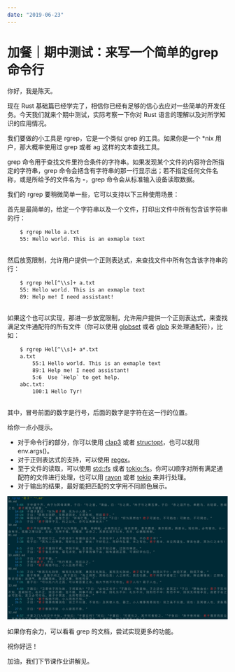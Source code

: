 ```yaml
---
date: "2019-06-23"
---  
```

      
# 加餐｜期中测试：来写一个简单的grep命令行
你好，我是陈天。

现在 Rust 基础篇已经学完了，相信你已经有足够的信心去应对一些简单的开发任务。今天我们就来个期中测试，实际考察一下你对 Rust 语言的理解以及对所学知识的应用情况。

我们要做的小工具是 rgrep，它是一个类似 grep 的工具。如果你是一个 \*nix 用户，那大概率使用过 grep 或者 ag 这样的文本查找工具。

grep 命令用于查找文件里符合条件的字符串。如果发现某个文件的内容符合所指定的字符串，grep 命令会把含有字符串的那一行显示出；若不指定任何文件名称，或是所给予的文件名为 **\-**，grep 命令会从标准输入设备读取数据。

我们的 rgrep 要稍微简单一些，它可以支持以下三种使用场景：

首先是最简单的，给定一个字符串以及一个文件，打印出文件中所有包含该字符串的行：

```
    $ rgrep Hello a.txt
    55: Hello world. This is an exmaple text
    

```

然后放宽限制，允许用户提供一个正则表达式，来查找文件中所有包含该字符串的行：

```
    $ rgrep Hel[^\\s]+ a.txt
    55: Hello world. This is an exmaple text
    89: Help me! I need assistant!
    

```
<!-- [[[read_end]]] -->

如果这个也可以实现，那进一步放宽限制，允许用户提供一个正则表达式，来查找满足文件通配符的所有文件（你可以使用 [globset](https://docs.rs/globset/0.4.8/globset/) 或者 [glob](https://docs.rs/glob/0.3.0/glob/) 来处理通配符），比如：

```
    $ rgrep Hel[^\\s]+ a*.txt
    a.txt 
        55:1 Hello world. This is an exmaple text
        89:1 Help me! I need assistant!
        5:6  Use `Help` to get help.
    abc.txt:
        100:1 Hello Tyr!
    

```

其中，冒号前面的数字是行号，后面的数字是字符在这一行的位置。

给你一点小提示。

* 对于命令行的部分，你可以使用 [clap3](https://docs.rs/clap/3.0.0-beta.4/clap/index.html) 或者 [structopt](https://docs.rs/structopt/0.3.23/structopt/)，也可以就用 env.args\(\)。
* 对于正则表达式的支持，可以使用 [regex](https://github.com/rust-lang/regex)。
* 至于文件的读取，可以使用 [std::fs](https://doc.rust-lang.org/std/fs/index.html) 或者 [tokio::fs](https://docs.rs/tokio/1.12.0/tokio/fs/index.html)。你可以顺序对所有满足通配符的文件进行处理，也可以用 [rayon](https://docs.rs/rayon/1.5.1/rayon/) 或者 [tokio](https://docs.rs/tokio/1.12.0/tokio/) 来并行处理。
* 对于输出的结果，最好能把匹配的文字用不同颜色展示。

![](./httpsstatic001geekbangorgresourceimage951f95d87be96953d3655daf9c3yy8b6bf1f.png "例如这样的输出")

如果你有余力，可以看看 grep 的文档，尝试实现更多的功能。

祝你好运！

加油，我们下节课作业讲解见。